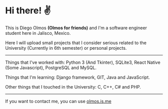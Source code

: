 # Hi there! ✌️ 
This is Diego Olmos **(Olmos for friends)** and I'm a software engineer student here in Jalisco, Mexico.

Here I will upload small projects that I consider serious related to the University (Currently in 6th semester) or personal projects.

---

Things that I've worked with: Python 3 (And Tkinter), SQLite3, React Native (Some Javascript), PostgreSQL and MySQL.

Things that I'm learning: Django framework, GIT, Java and JavaScript.

Other things that I touched in the University: C, C++, C# and PHP.

---
If you want to contact me, you can use [olmos.is.me](https://www.facebook.com/olmos.is.me)